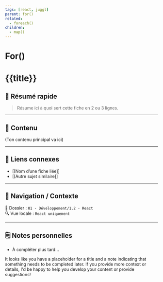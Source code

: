 ```yaml
---
tags: [react, juggl]
parent: for()
related:
  - foreach()
children:
  - map()
---
```







# For()
# {{title}}

## 🧠 Résumé rapide

> Résume ici à quoi sert cette fiche en 2 ou 3 lignes.

---

## 📌 Contenu

(Ton contenu principal va ici)

---

## 🔗 Liens connexes

- [[Nom d’une fiche liée]]
- [[Autre sujet similaire]]

---

## 🧭 Navigation / Contexte

📂 Dossier : `01 - Développement/1.2 - React`  
🔍 Vue locale : `React uniquement`

---

## 🗒️ Notes personnelles

- À compléter plus tard...

 It looks like you have a placeholder for a title and a note indicating that something needs to be completed later. If you provide more context or details, I'd be happy to help you develop your content or provide suggestions!



